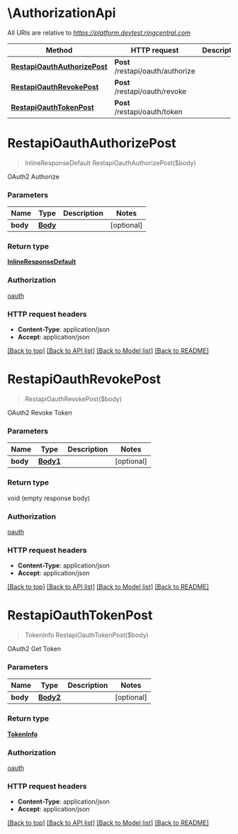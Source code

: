 # \AuthorizationApi

All URIs are relative to *https://platform.devtest.ringcentral.com*

Method | HTTP request | Description
------------- | ------------- | -------------
[**RestapiOauthAuthorizePost**](AuthorizationApi.md#RestapiOauthAuthorizePost) | **Post** /restapi/oauth/authorize | 
[**RestapiOauthRevokePost**](AuthorizationApi.md#RestapiOauthRevokePost) | **Post** /restapi/oauth/revoke | 
[**RestapiOauthTokenPost**](AuthorizationApi.md#RestapiOauthTokenPost) | **Post** /restapi/oauth/token | 


# **RestapiOauthAuthorizePost**
> InlineResponseDefault RestapiOauthAuthorizePost($body)



OAuth2 Authorize


### Parameters

Name | Type | Description  | Notes
------------- | ------------- | ------------- | -------------
 **body** | [**Body**](Body.md)|  | [optional] 

### Return type

[**InlineResponseDefault**](inline_response_default.md)

### Authorization

[oauth](../README.md#oauth)

### HTTP request headers

 - **Content-Type**: application/json
 - **Accept**: application/json

[[Back to top]](#) [[Back to API list]](../README.md#documentation-for-api-endpoints) [[Back to Model list]](../README.md#documentation-for-models) [[Back to README]](../README.md)

# **RestapiOauthRevokePost**
> RestapiOauthRevokePost($body)



OAuth2 Revoke Token


### Parameters

Name | Type | Description  | Notes
------------- | ------------- | ------------- | -------------
 **body** | [**Body1**](Body1.md)|  | [optional] 

### Return type

void (empty response body)

### Authorization

[oauth](../README.md#oauth)

### HTTP request headers

 - **Content-Type**: application/json
 - **Accept**: application/json

[[Back to top]](#) [[Back to API list]](../README.md#documentation-for-api-endpoints) [[Back to Model list]](../README.md#documentation-for-models) [[Back to README]](../README.md)

# **RestapiOauthTokenPost**
> TokenInfo RestapiOauthTokenPost($body)



OAuth2 Get Token


### Parameters

Name | Type | Description  | Notes
------------- | ------------- | ------------- | -------------
 **body** | [**Body2**](Body2.md)|  | [optional] 

### Return type

[**TokenInfo**](TokenInfo.md)

### Authorization

[oauth](../README.md#oauth)

### HTTP request headers

 - **Content-Type**: application/json
 - **Accept**: application/json

[[Back to top]](#) [[Back to API list]](../README.md#documentation-for-api-endpoints) [[Back to Model list]](../README.md#documentation-for-models) [[Back to README]](../README.md)

